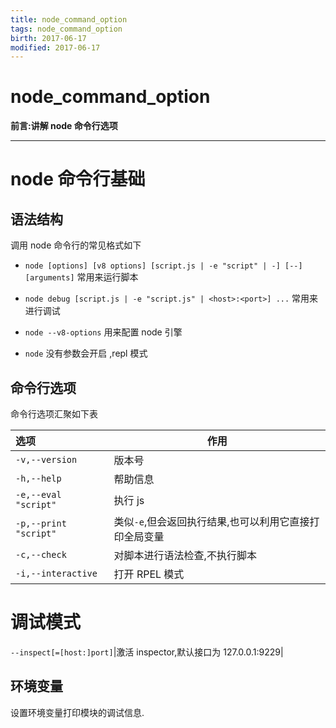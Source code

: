 ```yaml
---
title: node_command_option    
tags: node_command_option      
birth: 2017-06-17      
modified: 2017-06-17      
---
```


node_command_option
===
**前言:讲解 node 命令行选项**

---

# node 命令行基础
## 语法结构
调用 node 命令行的常见格式如下

* `node [options] [v8 options] [script.js | -e "script" | -] [--] [arguments]`
   常用来运行脚本
   
* `node debug [script.js | -e "script.js" | <host>:<port>] ...`
   常用来进行调试

* `node --v8-options` 用来配置 node 引擎

* `node` 没有参数会开启 ,repl 模式

## 命令行选项

命令行选项汇聚如下表

选项|作用|
:---|---|
`-v,--version`|版本号|
`-h,--help`|帮助信息|
`-e,--eval "script"`|执行 js |
`-p,--print "script"`|类似`-e`,但会返回执行结果,也可以利用它直接打印全局变量|
`-c,--check`|对脚本进行语法检查,不执行脚本|
`-i,--interactive`|打开 RPEL 模式|

# 调试模式

`--inspect[=[host:]port]`|激活 inspector,默认接口为 127.0.0.1:9229|

## 环境变量

设置环境变量打印模块的调试信息.